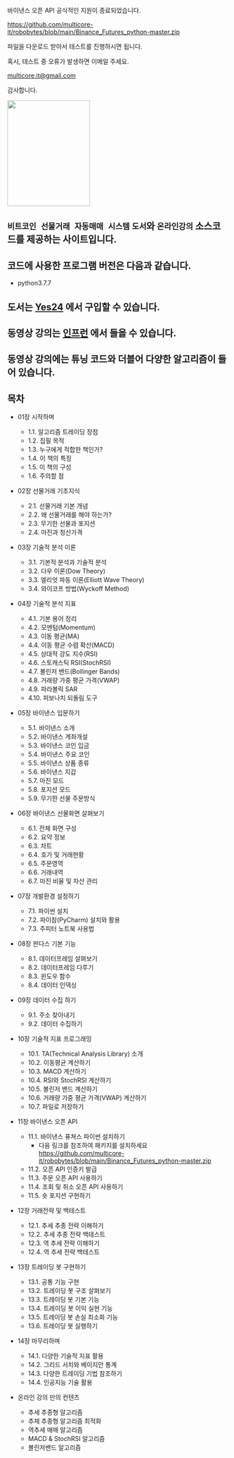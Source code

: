 바이낸스 오픈 API 공식적인 지원이 종료되었습니다.

https://github.com/multicore-it/robobytes/blob/main/Binance_Futures_python-master.zip

파일을 다운로드 받아서 테스트를 진행하시면 됩니다. 

혹시, 테스트 중 오류가 발생하면 이메일 주세요. 

multicore.it@gmail.com

감사합니다.


<img src="http://image.yes24.com/goods/116195340/XL" width="188" height="240">
 
## `비트코인 선물거래 자동매매 시스템` `도서`와 `온라인강의` 소스코드를 제공하는 사이트입니다.
 
## 코드에 사용한 프로그램 버전은 다음과 같습니다. 
* python3.7.7
 
 
## 도서는 [Yes24](http://www.yes24.com/Product/Goods/116195340) 에서 구입할 수 있습니다.
## 동영상 강의는 [인프런](https://inf.run/DZiA) 에서 들을 수 있습니다.
## 동영상 강의에는 튜닝 코드와 더블어 다양한 알고리즘이 들어 있습니다.


## 목차
* 01장 시작하며
	- 1.1. 알고리즘 트레이딩 장점
	- 1.2. 집필 목적
	- 1.3. 누구에게 적합한 책인가?
	- 1.4. 이 책의 특징
	- 1.5. 이 책의 구성
	- 1.6. 주의할 점

* 02장 선물거래 기초지식
	- 2.1. 선물거래 기본 개념
	- 2.2. 왜 선물거래를 해야 하는가?
	- 2.3. 무기한 선물과 포지션
	- 2.4. 마진과 청산가격

* 03장 기술적 분석 이론
	- 3.1. 기본적 분석과 기술적 분석
	- 3.2. 다우 이론(Dow Theory)
	- 3.3. 엘리엇 파동 이론(Elliott Wave Theory)
	- 3.4. 와이코프 방법(Wyckoff Method)

* 04장 기술적 분석 지표
	- 4.1. 기본 용어 정리
	- 4.2. 모멘텀(Momentum)
	- 4.3. 이동 평균(MA)
	- 4.4. 이동 평균 수렴 확산(MACD)
	- 4.5. 상대적 강도 지수(RSI)
	- 4.6. 스토캐스틱 RSI(StochRSI)
	- 4.7. 볼린저 밴드(Bollinger Bands)
	- 4.8. 거래량 가중 평균 가격(VWAP)
	- 4.9. 파라볼릭 SAR
	- 4.10. 피보나치 되돌림 도구

* 05장 바이낸스 입문하기
	- 5.1. 바이낸스 소개
	- 5.2. 바이낸스 계좌개설
	- 5.3. 바이낸스 코인 입금
	- 5.4. 바이낸스 주요 코인
	- 5.5. 바이낸스 상품 종류
	- 5.6. 바이낸스 지갑
	- 5.7. 마진 모드
	- 5.8. 포지션 모드
	- 5.9. 무기한 선물 주문방식

* 06장 바이낸스 선물화면 살펴보기
	- 6.1. 전체 화면 구성
	- 6.2. 요약 정보
	- 6.3. 차트
	- 6.4. 호가 및 거래현황
	- 6.5. 주문영역
	- 6.6. 거래내역
	- 6.7. 마진 비율 및 자산 관리

* 07장 개발환경 설정하기
	- 7.1. 파이썬 설치
	- 7.2. 파이참(PyCharm) 설치와 활용
	- 7.3. 주피터 노트북 사용법

* 08장 판다스 기본 기능
	- 8.1. 데이터프레임 살펴보기
	- 8.2. 데이터프레임 다루기
	- 8.3. 윈도우 함수
	- 8.4. 데이터 인덱싱

* 09장 데이터 수집 하기
	- 9.1. 주소 찾아내기
	- 9.2. 데이터 수집하기

* 10장 기술적 지표 프로그래밍
	- 10.1. TA(Technical Analysis Library) 소개
	- 10.2. 이동평균 계산하기
	- 10.3. MACD 계산하기
	- 10.4. RSI와 StochRSI 계산하기
	- 10.5. 볼린저 밴드 계산하기
	- 10.6. 거래량 가중 평균 가격(VWAP) 계산하기
	- 10.7. 파일로 저장하기

* 11장 바이낸스 오픈 API
	- 11.1. 바이낸스 퓨쳐스 파이썬 설치하기 
	  * 다음 링크를 참조하여 패키지를 설치하세요 https://github.com/multicore-it/robobytes/blob/main/Binance_Futures_python-master.zip
	- 11.2. 오픈 API 인증키 발급
	- 11.3. 주문 오픈 API 사용하기
	- 11.4. 조회 및 취소 오픈 API 사용하기
	- 11.5. 숏 포지션 구현하기

* 12장 거래전략 및 백테스트
	- 12.1. 추세 추종 전략 이해하기
	- 12.2. 추세 추종 전략 백테스트
	- 12.3. 역 추세 전략 이해하기
	- 12.4. 역 추세 전략 백테스트

* 13장 트레이딩 봇 구현하기
	- 13.1. 공통 기능 구현
	- 13.2. 트레이딩 봇 구조 살펴보기
	- 13.3. 트레이딩 봇 기본 기능
	- 13.4. 트레이딩 봇 이익 실현 기능
	- 13.5. 트레이딩 봇 손실 최소화 기능
	- 13.6. 트레이딩 봇 실행하기

* 14장 마무리하며
	- 14.1. 다양한 기술적 지표 활용
	- 14.2. 그리드 서치와 베이지안 통계
	- 14.3. 다양한 트레이딩 기법 참조하기
	- 14.4. 인공지능 기술 활용

* 온라인 강의 만의 컨텐츠
	- 추세 추종형 알고리즘
	- 추체 추종형 알고리즘 최적화
	- 역추세 매매 알고리즘
	- MACD & StochRSI 알고리즘
	- 볼린저밴드 알고리즘

